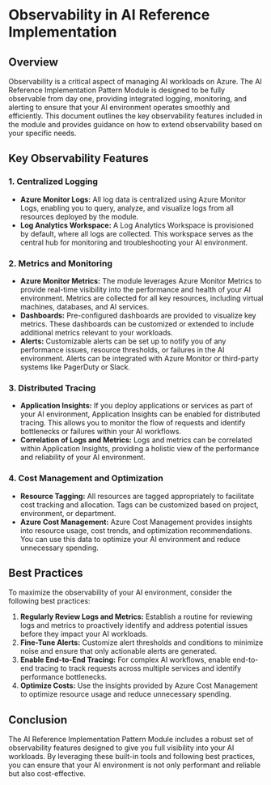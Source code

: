 # Observability in AI Reference Implementation

## Overview

Observability is a critical aspect of managing AI workloads on Azure. The AI Reference Implementation Pattern Module is designed to be fully observable from day one, providing integrated logging, monitoring, and alerting to ensure that your AI environment operates smoothly and efficiently. This document outlines the key observability features included in the module and provides guidance on how to extend observability based on your specific needs.

## Key Observability Features

### 1. **Centralized Logging**

* **Azure Monitor Logs:** All log data is centralized using Azure Monitor Logs, enabling you to query, analyze, and visualize logs from all resources deployed by the module.
* **Log Analytics Workspace:** A Log Analytics Workspace is provisioned by default, where all logs are collected. This workspace serves as the central hub for monitoring and troubleshooting your AI environment.

### 2. **Metrics and Monitoring**

* **Azure Monitor Metrics:** The module leverages Azure Monitor Metrics to provide real-time visibility into the performance and health of your AI environment. Metrics are collected for all key resources, including virtual machines, databases, and AI services.
* **Dashboards:** Pre-configured dashboards are provided to visualize key metrics. These dashboards can be customized or extended to include additional metrics relevant to your workloads.
* **Alerts:** Customizable alerts can be set up to notify you of any performance issues, resource thresholds, or failures in the AI environment. Alerts can be integrated with Azure Monitor or third-party systems like PagerDuty or Slack.

### 3. **Distributed Tracing**

* **Application Insights:** If you deploy applications or services as part of your AI environment, Application Insights can be enabled for distributed tracing. This allows you to monitor the flow of requests and identify bottlenecks or failures within your AI workflows.
* **Correlation of Logs and Metrics:** Logs and metrics can be correlated within Application Insights, providing a holistic view of the performance and reliability of your AI environment.

### 4. **Cost Management and Optimization**

* **Resource Tagging:** All resources are tagged appropriately to facilitate cost tracking and allocation. Tags can be customized based on project, environment, or department.
* **Azure Cost Management:** Azure Cost Management provides insights into resource usage, cost trends, and optimization recommendations. You can use this data to optimize your AI environment and reduce unnecessary spending.

## Best Practices

To maximize the observability of your AI environment, consider the following best practices:

1. **Regularly Review Logs and Metrics:** Establish a routine for reviewing logs and metrics to proactively identify and address potential issues before they impact your AI workloads.
2. **Fine-Tune Alerts:** Customize alert thresholds and conditions to minimize noise and ensure that only actionable alerts are generated.
3. **Enable End-to-End Tracing:** For complex AI workflows, enable end-to-end tracing to track requests across multiple services and identify performance bottlenecks.
4. **Optimize Costs:** Use the insights provided by Azure Cost Management to optimize resource usage and reduce unnecessary spending.

## Conclusion

The AI Reference Implementation Pattern Module includes a robust set of observability features designed to give you full visibility into your AI workloads. By leveraging these built-in tools and following best practices, you can ensure that your AI environment is not only performant and reliable but also cost-effective.
